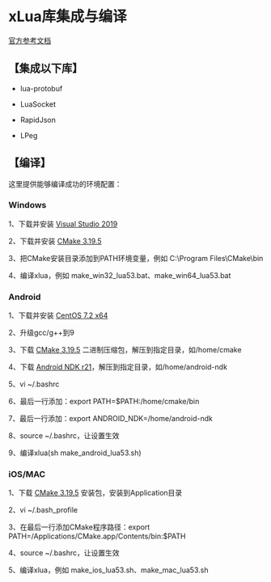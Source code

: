 # xLua库集成与编译

[官方参考文档](https://github.com/Tencent/xLua/blob/master/Assets/XLua/Doc/XLua增加删除第三方lua库.md)

## 【集成以下库】
* lua-protobuf

* LuaSocket

* RapidJson

* LPeg


## 【编译】

这里提供能够编译成功的环境配置：

### Windows

1、下载并安装 [Visual Studio 2019](https://visualstudio.microsoft.com/zh-hans/vs/)

2、下载并安装 [CMake 3.19.5](https://cmake.org/download/)

3、把CMake安装目录添加到PATH环境变量，例如 C:\Program Files\CMake\bin

4、编译xlua，例如 make_win32_lua53.bat、make_win64_lua53.bat


### Android

1、下载并安装 [CentOS 7.2 x64](https://www.centos.org/download/)

2、升级gcc/g++到9

3、下载 [CMake 3.19.5](https://cmake.org/download/) 二进制压缩包，解压到指定目录，如/home/cmake

4、下载 [Android NDK r21](https://developer.android.google.cn/ndk/downloads/)，解压到指定目录，如/home/android-ndk

5、vi ~/.bashrc

6、最后一行添加：export PATH=$PATH:/home/cmake/bin

7、最后一行添加：export ANDROID_NDK=/home/android-ndk

8、source ~/.bashrc，让设置生效

9、编译xlua(sh make_android_lua53.sh)


### iOS/MAC

1、下载 [CMake 3.19.5](https://cmake.org/download/) 安装包，安装到Application目录

2、vi ~/.bash_profile 

3、在最后一行添加CMake程序路径：export PATH=/Applications/CMake.app/Contents/bin:$PATH

4、source ~/.bashrc，让设置生效

5、编译xlua，例如 make_ios_lua53.sh、make_mac_lua53.sh
